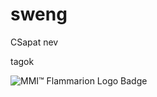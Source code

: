 # sweng

CSapat nev

tagok

![MMI™ Flammarion Logo Badge](https://www.planttext.com/api/plantuml/svg/ZP8nRm8n38Lt_mfBB21n0zSDgGZ1s8MX4rM7NEAAw49ySX8nLFptvWuEKTIW3l7mlUSdsyewH2Kn7Hs0TfmClgclLcrT2f44lm7Hiw4BtGYt98k1NlaxTrQFv4PtET96otw11Q6-2EUXFiJLvRXoqyi_clhtnq9vbZF0GFUS0NKa-Hhi7Ea-8E1Es2JzIBUvf6DFRsrOLNVcNxZWlZziKQa1nbIiFYQDIpJldB9-7WzMjvv2UAq_gzLuly6nn2urpeO3JazY8ytWgZvD6CTSOaXDq68RmiWu5L9c1h0cR_9d-G40)


